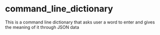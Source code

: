 # command_line_dictionary
This is a command line dictionary that asks user a word to enter and gives the meaning of it through JSON data 
